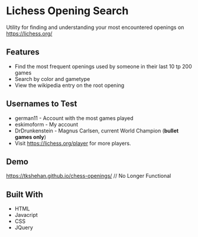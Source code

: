 # Lichess Opening Search

Utility for finding and understanding your most encountered openings on https://lichess.org/

## Features

* Find the most frequent openings used by someone in their last 10 tp 200  games
* Search by color and gametype
* View the wikipedia entry on the root opening

## Usernames to Test

* german11 - Account with the most games played
* eskimoform - My account
* DrDrunkenstein - Magnus Carlsen, current World Champion (**bullet games only**)
* Visit https://lichess.org/player for more players.

## Demo

https://tkshehan.github.io/chess-openings/ // No Longer Functional


## Built With 

* HTML
* Javacript
* CSS
* JQuery


